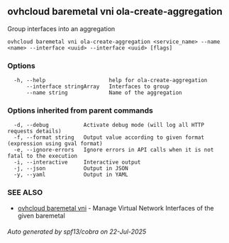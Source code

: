 ## ovhcloud baremetal vni ola-create-aggregation

Group interfaces into an aggregation

```
ovhcloud baremetal vni ola-create-aggregation <service_name> --name <name> --interface <uuid> --interface <uuid> [flags]
```

### Options

```
  -h, --help                    help for ola-create-aggregation
      --interface stringArray   Interfaces to group
      --name string             Name of the aggregation
```

### Options inherited from parent commands

```
  -d, --debug           Activate debug mode (will log all HTTP requests details)
  -f, --format string   Output value according to given format (expression using gval format)
  -e, --ignore-errors   Ignore errors in API calls when it is not fatal to the execution
  -i, --interactive     Interactive output
  -j, --json            Output in JSON
  -y, --yaml            Output in YAML
```

### SEE ALSO

* [ovhcloud baremetal vni](ovhcloud_baremetal_vni.md)	 - Manage Virtual Network Interfaces of the given baremetal

###### Auto generated by spf13/cobra on 22-Jul-2025
